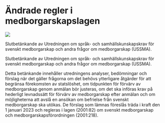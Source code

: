 # Ändrade regler i medborgarskapslagen

![](/contentassets/e0822ac4aa904e19a622d09875efdb9f/sou-2021-54_omslag-framsida.jpg?width=150&quality=85)

Slutbetänkande av Utredningen om språk- och samhällskunskapskrav för svenskt medborgarskap och andra frågor om medborgarskap (USSMA).

Slutbetänkande av Utredningen om språk- och samhällskunskapskrav för svenskt medborgarskap och andra frågor om medborgarskap (USSMA).

Detta betänkande innehåller utredningens analyser, bedömningar och förslag när det gäller frågorna om det behövs ytterligare åtgärder för att begränsa förekomsten av statslöshet, om tidpunkten för förvärv av medborgarskap genom anmälan bör justeras, om det ska införas krav på hederligt levnadssätt för förvärv av medborgarskap efter anmälan och om möjligheterna att avslå en ansökan om befrielse från svenskt medborgarskap ska utökas. De förslag som lämnas föreslås träda i kraft den 1 januari 2023 och regleras i lagen (2001:82) om svenskt medborgarskap och medborgarskapsförordningen (2001:218).
